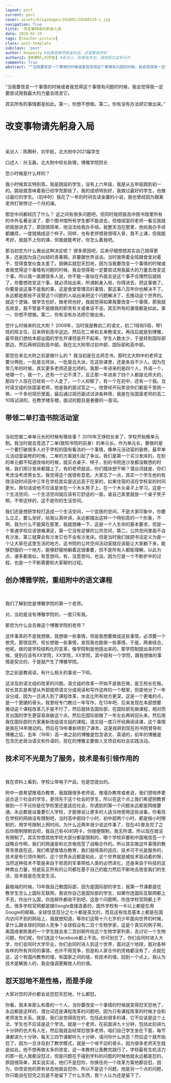 ```yaml
---
layout: post
current: post
cover: assets/blogimages/202002/20200219-1.jpg
navigation: True
title: 	改变事物请先躬身入局
date: 2020-02-19
tags: [teacher-picture]
class: post-template
subclass: 'post'
author: Humanity #如果是教师图鉴的话，这里要填学科
authors2: [陈腾轩,刘宇航] #采访人，如果有多位，请用英文逗号分开
comments: True
abstract: "“当我要改变一个事情的时候或者我觉得这个事情有问题的时候，我会觉得我一定要尝试用我最大的力量去改变它。”"

---
```


“当我要改变一个事情的时候或者我觉得这个事情有问题的时候，我会觉得我一定要尝试用我最大的力量去改变它。

其实所有的事情都是如此。第一，你想不想做。第二，你有没有办法把它做出来。”



# 改变事物请先躬身入局


<br />

采访人：陈腾轩、刘宇航，北大附中2021届学生

口述人：孙玉磊，北大附中校长助理，博雅学院院长



您小时候是什么样的？

我小时候其实特别乖。我是跳级的学生，没有上六年级，我是从五年级跳到初一的。跳级就意味着我已经学完那些了，我的成绩特别好，我做过最好的学生，也做过最烂的学生。（初中时）我花了一年的时间去读金庸的小说，我也曾经因为跟某老师打架停过一个月的课。

那您中间都经历了什么？
这之间有很多问题吧，但同时我把我高中图书馆里所有的中外名著全读了，那个图书馆所有学生都不能进去，但借阅室的老师一看见我就把我放进去了，原因很简单，他没法给我办手续。我整天泡在那里，他给我办手续都嫌烦，一度就搞成这个样子。同样，也有老师恨我恨得入骨，我不上课，但我能考好。我就不上你的课，但我就能考好，你怎么着我吧。

那当初您为什么做出这种决定呢？
很多原因吧，后来仔细想想其实自己错得更多，还是因为自己纠结的青春期，非要跟世界谈谈。当时我带着全班跟食堂对着干，觉得食堂伙食太差了。我确实就怼天怼地，因为当我要改变一个事情的时候或者我觉得这个事情有问题的时候，我会觉得我一定要尝试用我最大的力量去改变这个事。所以我一直跟很多人说，你不能一直站在外面去说这个事不合理然后就结了，你要想改变这个事，就必须站出来，所谓躬身入局，你得进去，把这事做了。你要是说这事不是我的事，这是食堂管理员的事情，那这事八百年你也解决不了。永远都是那些不该管这个问题的人站出来把这个问题解决了，去推动这个世界的。就这个逻辑，做学生也好，做老师也好，我就觉得如果我要改变一个事情，那我就去改变，我不管是不是跟我的职责有关或者该不该。其实所有的事情都是如此。第一，你想不想做。第二，你有没有办法把它做出来。

您什么时候来的北大附？
2009年，当时我是教初二的语文，初二1班和5班，带1班的班主任，后来转到高中这边，然后在二单和五单教语文。再往后就是到博雅，最早我们想给本部出国的学生开课但是开不起来，学生人数太少，于是转到国际部那边，然后再转回到高中部。我在北大附带过初中部、国际部和高中部。

那您在来北大附之前是做什么的？
我当初是在北师念书。那时北大附中的老师主要分两批，一批是北师派，一批是北大派，在这些课里，还是各自不少人。因为在零几年的时候，其实更多老师还是北师的。我那一年进来的是四个人，外语一个，地理一个，我一个，还有一个记不清了。反正那一年进来了四个人都是北师大的，那四个人现在已经有一个人走了，一个人抑郁了，有一个在初中，还有一个我。当时语文组的张国富老师，他是我的面试官之一。他曾经开玩笑说你们都是千里挑一嘛，一千多份简历里面，最后通过简历面试试讲各种筛，我是在张国富老师的高二10班试讲的，在教学楼东楼，面试的题目是姜夔的一首词。

## 带领二单打造书院活动室  
<br />
当初您做二单单元长的时候有哪些事？
2010年王铮校长来了，学校开始推单元制。我当时就去竞选了二单(致知书院的前身）的单元长。作为单元长，要做的是一个要打破很多人对于学校的固有看法的一个事情，像单元活动室的装修，最早单元活动室装修的时候，二单的方案就引起了争议。我们是第一个买沙发床的，在别的单元都不知道改啥的时候，就买点桌子、椅子，别的书院连沙发都没敢想的时候，我们把沙发床都摆上了。有的老师就说，你们摆床想干嘛？潜台词就是，你们考虑没考虑男女生。我觉得这个就很有意思。大家忘了一点，其实一个学生他的有效活动时间高中三年在学校其实是远远高于在家的，如果住宿的话在学校呆的时间更长，换句话说他不应该是坐在一个木头凳子上，在一个木头桌子上学习，这是一个生活空间，一个生活空间就应该有它舒适的一面，谁自己家里就放一个桌子凳子啊，不带这样的，这不是你的生活空间。

我们还是想把学校打造成一个生活空间，一个宜居的空间，不是大家印象中，你要么立正，要么坐好，给我认真听讲，永远都摆出这样一个特别乖的一个形象，不啊，我为什么不能窝在那里，我就想瘫一下，这是一个人生命的基本要求，但是一个普通学校应该很难满足，第一它没有足够的公共空间，第二，公共空间里面不会有沙发，第三就算会有沙发它也不会有沙发床。但是当时我们就把书活定义为是一个让大家在这里生活的地方，这书院的公共空间活动室就应该能让大家躺下来，能够舒服的一个地方，能够舒服地躺着这很重要，但不是所有人都能理解。以此为点，诸多都类似，有意思吗，有，没意思吗，也没。因为它是一个不断折中的过程，也是一个不断需要和大家聊的过程。

## 创办博雅学院，重组附中的语文课程

<br />

我们了解到您是博雅学院的第一个老师。

对，当初是没有博雅学院的，一度只有我。



那您为什么会去做这个博雅学院的老师？

这件事真的不是我想做，我想做一些事情，但是我想要做成这些事情，必须要一个依凭。那很显然，校长想做一些事情，发现我也能做一些事情，于是，两者结合。他呢，做的是学校结构化的变革，像学院制是他提出来的。那学院制提出来的时候，提到应该有XX学院，XX学院，XX学院，其中就有一个学院，跟我想做的事情是契合的，于是就产生了博雅学院。



您之前是教阅读，有什么相关的事说一下呗。

这涉及到语文组的改革的问题。语文组的改革一开始不是我在做，是王校长在做。校长其实是希望从外部就把语文分成阅读和写作这样的一个框架，但是他分了一年没分成，因为一旦进入到了课程改革，水会比所有地方更深，这是一个更难的点，是一个更硬的骨头。我曾经专门教过一年写作，在13年吧，后来发现在本部想要推动这个课程改革几乎是不行了，然后就转去国际部，在国际部先做课程，相对而言出国的学生更容易突破这个点，然后在国际部做了一年左右再转回头来，然后用我在国际部的方案重新改组语文组的课程。语文组一度只开经典阅读课，这个事情是我在14年推动的。然后在19年重新转到了课本，这是我转到现在的书院督导和博雅之后，去年（19年）高一来之前的博雅是包含语文、英语的，前年的博雅是包含历史政治语文和外语的，现在的博雅主要做人文项目和社会实践活动。



## 技术可不光是为了服务，技术是有引领作用的


<br />


我在资料上看到，学校让带电子产品，也是您提出的。

附中一直希望推墙办教育，我就跟很多老师说，推墙办教育或者说，我们想培养更适合这个社会的学生，更领先于这个社会的学生，所以在这个点上我们希望把教育做到一个不论你是在学校里还是适应社会，你遇到的第一个问题永远都是网络要通，永远都是设备要引入学校，才能够说让更多的人适当地使用这些设备。你看现在学校的网络没有限制吧，当时高中部四个小时，初中部两个小时，都是按小时限制的，用学号限制上网时间。为什么近两年很少说这件事了，现在4G普及完了之后你限制限制去呗，我自己有4G的网卡，你随便限制，我无所谓，所以现在就没有限制了。其实你想其他学校大部分都是限制的，哪个学校非要和中国电信签一个战略合作啊，我们的网速是和北京电信签了战略合作的。所以其实推这件事情的教育背景就在这，我们希望推墙办教育，我们就得真的适应，技术可不光是服务的，技术是有引领作用的，这个世界永远都是如此，这个世界就是被技术驱动着的呀，当然这种技术不管是来自于邪恶的军事带给人类的必然进化，还是来自于科技的这种商业力量，但是反正所有的公司都在基于自己的能力然后不断地去改变我们的生活，技术就是在改变生活。



最极端的时候，13年我自己教国际部，因为是国际部的学生，我第一节课都是在教学生怎么上国际互联网，我说你自己是国际部的学生，如果你连国际互联网都上不去，你出什么国，你连邮件都收不到吧，这是个问题啊，你连学校官网都上不去，很多学校官网都是跟Google直接连着的，国外学校有一半以上都是在用Google的邮箱，全球信息百分之七十都是英文的，而且这些信息基本上都是在国内访问不到的网站上，我就想知道，等你们这帮十六七岁的少年面向世界的时候，拿什么跟全球的同龄人竞争？全球假设有二百个生物学家，这是个真实的例子啊，美国或者欧美的一个学生就会发二百封邮件给这个生物学家列表，去讨论一个生物问题，你们呢，你们连这个facebook都上不去。你可别忘了，你们会同时进入大学，你们会同时大学毕业，你们会同时进入到这个世界，面对这个地球，面对各种各样的所有共同的事情，也许不用竞争，但是和人家合作的资格都没有了，点就在这，这个有国内教育的墙，有国家之间的墙，有技术的墙，回到一个点上，我认为技术是解放人的，我会强调更解放人的价值。



## 怼天怼地不是性格，而是手段

大家对您的评价都会说您怼天怼地，什么都怼。

你看，我本来那么和善的一个人，当你要改变一个事情的时候就变得怼天怼地了，永远都是这样的，潜台词还是课程改革的问题吧。因为只有课程改革的时候才会和老师发生关系。就是，我们会觉得现在的，包括此刻很多的课，它不应该是这个上法，学生也不应该是这个学法。就是一个老师，在前面讲九十分钟，包括此刻讲九十分钟的也大有人在，然后我就会经常怼很多老师，咱们自己学生坐在下面，每节课都讲九十分钟，每天三四节课都听九十分钟，请问你什么状态？然后这个就开始怼了，因为一旦涉及到了教学模式，就是一个啃不动的骨头，因为很多老师天生就是如此，他不想再做太多的改变，这一本教材让我教完就行了。学校最有生机活力的那一批人我都没怼过，但是问题在于碰到学科的问题的时候他就永远都是怼的，原因很简单，其实说实话，他们不是怼你，你换任何一个改革方案他都会怼，因为，你改变他的原有状态他就会怼你，所以不是这个问题，他是另一个点的问题，你只能说在怼完之后是不是留下了什么东西，我个人认为还是留下了。


